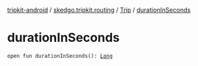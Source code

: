 [tripkit-android](../../index.md) / [skedgo.tripkit.routing](../index.md) / [Trip](index.md) / [durationInSeconds](./duration-in-seconds.md)

# durationInSeconds

`open fun durationInSeconds(): `[`Long`](https://kotlinlang.org/api/latest/jvm/stdlib/kotlin/-long/index.html)